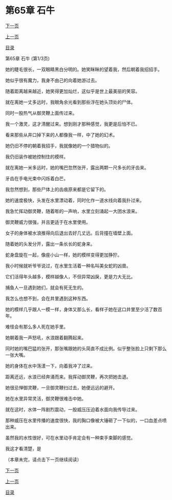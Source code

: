 <h1>第65章   石牛</h1>
            <div><p><a href="./193_%E7%AC%AC65%E7%AB%A0_%E7%9F%B3%E7%89%9B.md">下一页</a></p><p><a href="./191_%E7%AC%AC64%E7%AB%A0_%E6%8C%A1%E7%AE%AD%E7%89%8C.md">上一页</a></p><p><a href="../">目录</a></p></div>
            <div><p>第65章   石牛 (第1/3页)</p><p>她的睫毛很长，一双眼睛黑白分明的。她笑眯眯的望着我，然后朝着我招招手。</p><p>她似乎很有魔力，我身不由己的向着她游过去。</p><p>随着距离越来越近，她笑得更加灿烂，这似乎是世上最美丽的笑容。</p><p>就在离她一丈多远时，我眼角余光看到那些浮在她头顶处的尸体。</p><p>同时一股热气从御灵鞭上面传过来。</p><p>我一个激灵，这才清醒过来。想到刚才那种感觉，我更是后怕不已。</p><p>看来那些从井口掉下来的人都像我一样，中了她的幻术。</p><p>她仍旧不停的朝着我招手，我就像她的一个猎物似的。</p><p>我仍旧装作被她控制住的模样。</p><p>就在离她一米多远时，她的嘴巴忽然张开，露出两颗一尺多长的牙齿来。</p><p>牙齿在手电光束中闪烁着白芒。</p><p>我忽然想到，那些尸体上的齿痕原来都是它留下的。</p><p>她的速度极快，头发在水里漂动着，同时化作一道水线向着我扑过来。</p><p>我急忙挥动御灵鞭，随着嘭的一声响，水里立刻涌起一大团水浪来。</p><p>御灵鞭威力很强，并且更适于在水里使用。</p><p>女子的身体被水浪推得向后退出去好几丈远。后背撞在墙壁上面。</p><p>随着她的头发分开，露出一条长长的蛇身来。</p><p>蛇身盘旋在一起，像座小山一样，她的模样变得更加狰狞。</p><p>我小时候就听爷爷说过，在水里生活着一种名叫美女蛇的凶兽。</p><p>它们活得年头越多，模样越像人，不但异常凶戾，更是力大无比。</p><p>捕鱼人一旦遇到她们，就会有死无生的。</p><p>我怎么也想不到，会在井里遇到这种东西。</p><p>她的模样几乎跟人一模一样，身体又那么长，看样子她在这口井里至少活了数百年。</p><p>难怪会有那么多人死在她手里。</p><p>她朝着我一声怒吼，水浪跟着翻腾起来。</p><p>同时她的嘴巴猛的张开，那张嘴跟她的头简直不成比例。似乎整张脸上只剩下那么一张大嘴。</p><p>她的身体在水中荡漾一下，向着我冲了过来。</p><p>距离还远，水浪已经奔涌而来。我挥动御灵鞭，再次把她击退。</p><p>她很忌惮御灵鞭，一旦御灵鞭扫过去，她便远远的避开。</p><p>她在水里异常灵活，御灵鞭很难击中她。</p><p>就在这时，水体一阵剧烈震动，一股威压压迫着水面向我传导过来。</p><p>那种威压在水里传播的速度很快，我的胸口像被大锤砸了一下似的，一口血差点喷出来。</p><p>虽然我的水性很好，可在水里动手肯定会有一种束手束脚的感觉。</p><p>我这才看清楚，是</p><p>（本章未完，请点击下一页继续阅读）</p></div>
            <div><p><a href="./193_%E7%AC%AC65%E7%AB%A0_%E7%9F%B3%E7%89%9B.md">下一页</a></p><p><a href="./191_%E7%AC%AC64%E7%AB%A0_%E6%8C%A1%E7%AE%AD%E7%89%8C.md">上一页</a></p><p><a href="../">目录</a></p></div>